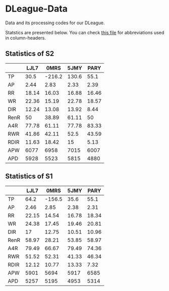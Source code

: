 # DLeague-Data

Data and its processing codes for our DLeague.

Statstics are presented below. You can check [this file](./docs/abbr_reference.md) for abbreviations used in column-headers.

## Statistics of S2

|      |    LJL7 |    0MRS |    5JMY |    PARY |
|------|---------|---------|---------|---------|
| TP   |   30.5  | -216.2  |  130.6  |   55.1  |
| AP   |    2.44 |    2.83 |    2.33 |    2.39 |
| RR   |   18.14 |   16.03 |   16.88 |   16.46 |
| WR   |   22.36 |   15.19 |   22.78 |   18.57 |
| DIR  |   12.24 |   13.08 |   13.92 |    8.44 |
| RenR |   50    |   38.89 |   61.11 |   50    |
| A4R  |   77.78 |   61.11 |   77.78 |   83.33 |
| RWR  |   41.86 |   42.11 |   52.5  |   43.59 |
| RDIR |   11.63 |   18.42 |   15    |    5.13 |
| APW  | 6077    | 6958    | 7015    | 6007    |
| APD  | 5928    | 5523    | 5815    | 4880    |

## Statistics of S1

|      |    LJL7 |    0MRS |    5JMY |    PARY |
|------|---------|---------|---------|---------|
| TP   |   64.2  | -156.5  |   35.6  |   55.1  |
| AP   |    2.46 |    2.85 |    2.38 |    2.31 |
| RR   |   22.15 |   14.54 |   16.78 |   18.34 |
| WR   |   24.38 |   17.45 |   19.46 |   20.81 |
| DIR  |   17    |   12.75 |   10.51 |   10.96 |
| RenR |   58.97 |   28.21 |   53.85 |   58.97 |
| A4R  |   79.49 |   66.67 |   79.49 |   74.36 |
| RWR  |   51.52 |   52.31 |   41.33 |   46.34 |
| RDIR |   12.12 |   10.77 |   13.33 |    7.32 |
| APW  | 5901    | 5694    | 5917    | 6585    |
| APD  | 5257    | 5195    | 4953    | 5314    |
